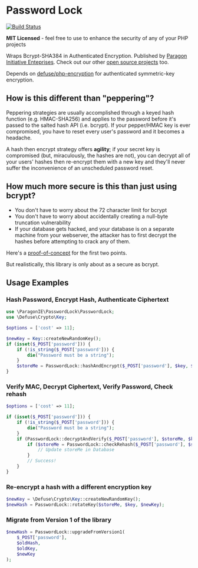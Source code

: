 # Password Lock

[![Build Status](https://travis-ci.org/Cr0nixx/password_lock.svg?branch=master)](https://travis-ci.org/Cr0nixx/password_lock)

**MIT Licensed** - feel free to use to enhance the security of any of your PHP projects

Wraps Bcrypt-SHA384 in Authenticated Encryption. Published by [Paragon Initiative Enteprises](https://paragonie.com). Check out our other [open source projects](https://paragonie.com/projects) too.

Depends on [defuse/php-encryption](https://github.com/defuse/php-encryption) for authenticated symmetric-key encryption.

## How is this different than "peppering"?

Peppering strategies are usually accomplished through a keyed hash function (e.g. HMAC-SHA256) and applies to the password before it's passed to the salted hash API (i.e. bcrypt). If your pepper/HMAC key is ever compromised, you have to reset every user's password and it becomes a headache.

A hash then encrypt strategy offers **agility**; if your secret key is compromised (but, miraculously, the hashes are not), you can decrypt all of your users' hashes then re-encrypt them with a new key and they'll never suffer the inconvenience of an unscheduled password reset.

## How much more secure is this than just using bcrypt?

* You don't have to worry about the 72 character limit for bcrypt
* You don't have to worry about accidentally creating a null-byte truncation vulnerability
* If your database gets hacked, and your database is on a separate machine from your webserver, the attacker has to first decrypt the hashes before attempting to crack any of them.

Here's a [proof-of-concept](http://3v4l.org/61VZq) for the first two points.

But realistically, this library is only about as a secure as bcrypt.

## Usage Examples

### Hash Password, Encrypt Hash, Authenticate Ciphertext

```php
use \ParagonIE\PasswordLock\PasswordLock;
use \Defuse\Crypto\Key;

$options = ['cost' => 11];

$newKey = Key::createNewRandomKey();
if (isset($_POST['password'])) {
    if (!is_string($_POST['password'])) {
        die("Password must be a string");
    }
    $storeMe = PasswordLock::hashAndEncrypt($_POST['password'], $key, $options);
}
```
 
### Verify MAC, Decrypt Ciphertext, Verify Password, Check rehash

```php
$options = ['cost' => 11];

if (isset($_POST['password'])) {
    if (!is_string($_POST['password'])) {
        die("Password must be a string");
    }
    if (PasswordLock::decryptAndVerify($_POST['password'], $storeMe, $key, $options)) {
        if ($storeMe = PasswordLock::checkRehash($_POST['password'], $storeMe, $key, $options)) {
            // Update storeMe in Database
        }
        // Success!
    }
}
```

### Re-encrypt a hash with a different encryption key

```php
$newKey = \Defuse\Crypto\Key::createNewRandomKey();
$newHash = PasswordLock::rotateKey($storeMe, $key, $newKey);
```

### Migrate from Version 1 of the library

```php
$newHash = PasswordLock::upgradeFromVersion1(
    $_POST['password'],
    $oldHash,
    $oldKey,
    $newKey
);
```
